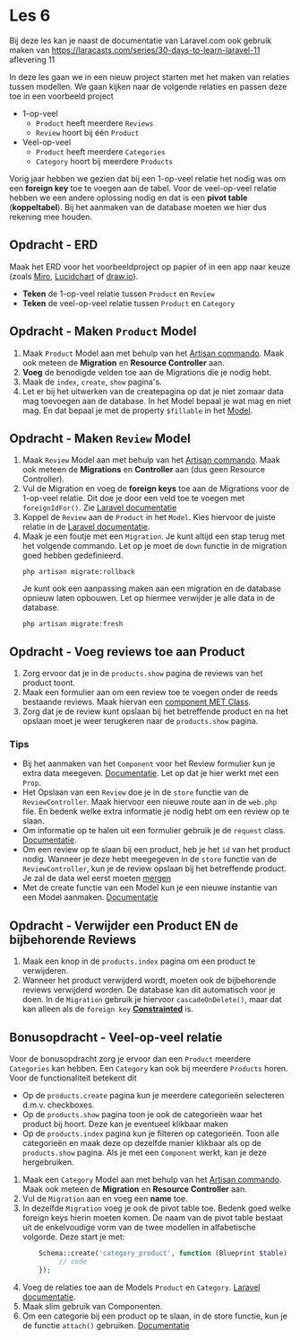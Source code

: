 # Les 6

Bij deze les kan je naast de documentatie van Laravel.com ook gebruik maken van https://laracasts.com/series/30-days-to-learn-laravel-11 aflevering 11

In deze les gaan we in een nieuw project starten met het maken van relaties tussen modellen. We gaan kijken naar de
volgende relaties en passen deze toe in een voorbeeld project

- 1-op-veel
    - `Product` heeft meerdere `Reviews`
    - `Review` hoort bij één `Product`
- Veel-op-veel
    - `Product` heeft meerdere `Categories`
    - `Category` hoort bij meerdere `Products`

Vorig jaar hebben we gezien dat bij een 1-op-veel relatie het nodig was om een **foreign key** toe te voegen aan de tabel.
Voor de veel-op-veel relatie hebben we een andere oplossing nodig en dat is een **pivot table** (**koppeltabel**).
Bij het aanmaken van de database moeten we hier dus rekening mee houden.

## Opdracht - ERD

Maak het ERD voor het voorbeeldproject op papier of in een app naar keuze (zoals [Miro](https://miro.com/nl/),
[Lucidchart](https://www.lucidchart.com/pages/landing) of [draw.io](https://www.drawio.com/)).

- **Teken** de 1-op-veel relatie tussen `Product` en `Review`
- **Teken** de veel-op-veel relatie tussen `Product` en `Category`

## Opdracht - Maken `Product` Model

1. Maak `Product` Model aan  met behulp van het
   [Artisan commando](https://laravel.com/docs/11.x/eloquent#generating-model-classes). Maak ook meteen de
   **Migration** en **Resource Controller** aan.
2. **Voeg** de benodigde velden toe aan de Migrations die je nodig hebt.
3. Maak de `index`, `create`, `show` pagina's. 
4. Let er bij het uitwerken van de createpagina op dat je niet zomaar data mag toevoegen aan de database. 
   In het Model bepaal je wat mag  en niet mag. En dat bepaal je met de property `$fillable` in het 
   [Model](https://laravel.com/docs/11.x/eloquent#mass-assignment).

## Opdracht - Maken `Review` Model

1. Maak `Review` Model aan met behulp van het
   [Artisan commando](https://laravel.com/docs/11.x/eloquent#generating-model-classes). Maak ook meteen de
   **Migrations** en **Controller** aan (dus geen Resource Controller).
2. Vul de Migration en voeg de **foreign keys** toe aan de Migrations voor de 1-op-veel relatie. Dit doe je door een 
   veld toe te voegen met `foreignIdFor()`. Zie [Laravel documentatie](https://laravel.com/docs/11.x/migrations#column-method-foreignIdFor)
3. Koppel de `Review` aan de `Product` in het `Model`. Kies hiervoor de juiste relatie in de 
   [Laravel documentatie](https://laravel.com/docs/11.x/eloquent-relationships).
4. Maak je een foutje met een `Migration`. Je kunt altijd een stap terug met het volgende commando. Let op je moet
   de `down` functie in de migration goed hebben gedefinieerd.
   ```
   php artisan migrate:rollback
   ```
   Je kunt ook een aanpassing maken aan een migration en de database opnieuw laten opbouwen. Let op hiermee verwijder
   je alle data in de database.
   ```
   php artisan migrate:fresh
   ```

## Opdracht - Voeg reviews toe aan Product

1. Zorg ervoor dat je in de `products.show` pagina de reviews van het product toont.
2. Maak een formulier aan om een review toe te voegen onder de reeds bestaande reviews. 
   Maak hiervan een [component MET Class](https://laravel.com/docs/11.x/blade#passing-data-to-components). 
3. Zorg dat je de review kunt opslaan bij het betreffende product en na het opslaan moet je weer terugkeren naar de 
   `products.show` pagina.

### Tips

- Bij het aanmaken van het `Component` voor het Review formulier kun je extra data meegeven. 
  [Documentatie](https://laravel.com/docs/11.x/blade#passing-data-to-components). Let op dat je hier werkt met een 
  `Prop`.
- Het Opslaan van een `Review` doe je in de `store` functie van de `ReviewController`. Maak hiervoor een nieuwe route aan
  in de `web.php` file. En bedenk welke extra informatie je nodig hebt om een review op te slaan.
- Om informatie op te halen uit een formulier gebruik je de `request` class. 
  [Documentatie](https://laravel.com/docs/11.x/requests#retrieving-input). 
- Om een review op te slaan bij een product, heb je het `id` van het product nodig. 
  Wanneer je deze hebt meegegeven in de `store` functie van de `ReviewController`, kun je de review opslaan bij het
  betreffende product. Je zal de data wel eerst moeten 
  [mergen](https://laravel.com/docs/11.x/requests#merging-additional-input)
- Met de create functie van een Model kun je een nieuwe instantie van een Model aanmaken. 
  [Documentatie](https://laravel.com/docs/11.x/eloquent-relationships#the-create-method)

## Opdracht - Verwijder een Product EN de bijbehorende Reviews

1. Maak een knop in de `products.index` pagina om een product te verwijderen.
2. Wanneer het product verwijderd wordt, moeten ook de bijbehorende reviews verwijderd worden. De database kan
   dit automatisch voor je doen. In de `Migration` gebruik je hiervoor `cascadeOnDelete()`, maar dat kan alleen
   als de `foreign key` [**Constrainted**](https://laravel.com/docs/11.x/migrations#foreign-key-constraints) is.

## Bonusopdracht - Veel-op-veel relatie

Voor de bonusopdracht zorg je ervoor dan een `Product` meerdere `Categories` kan hebben. Een `Category` kan ook bij
meerdere `Products` horen. Voor de functionaliteit betekent dit

- Op de `products.create` pagina kun je meerdere categorieën selecteren d.m.v. checkboxes.
- Op de `products.show` pagina toon je ook de categorieën waar het product bij hoort. Deze kan je eventueel klikbaar 
  maken
- Op de `products.index` pagina kun je filteren op categorieën. Toon alle categorieën en maak deze op dezelfde manier
  klikbaar als op de `products.show` pagina. Als je met een `Component` werkt, kan je deze hergebruiken.

1. Maak een `Category` Model aan met behulp van het
   [Artisan commando](https://laravel.com/docs/11.x/eloquent#generating-model-classes). Maak ook meteen de
   **Migration** en **Resource Controller** aan.
2. Vul de `Migration` aan en voeg een **name** toe. 
3. In dezelfde `Migration` voeg je ook de pivot table toe. Bedenk goed welke foreign keys hierin moeten komen. De naam
   van de pivot table bestaat uit de enkelvoudige vorm van de twee modellen in alfabetische volgorde.
   Deze start je met:
   ```php
       Schema::create('category_product', function (Blueprint $table) {
            // code
       });
   ```
4. Voeg de relaties toe aan de Models `Product` en `Category`. [Laravel documentatie](https://laravel.com/docs/11.x/eloquent-relationships).
5. Maak slim gebruik van Componenten. 
6. Om een categorie bij een product op te slaan, in de store functie, kun je de functie `attach()` gebruiken. 
   [Documentatie](https://laravel.com/docs/11.x/eloquent-relationships#updating-many-to-many-relationships)